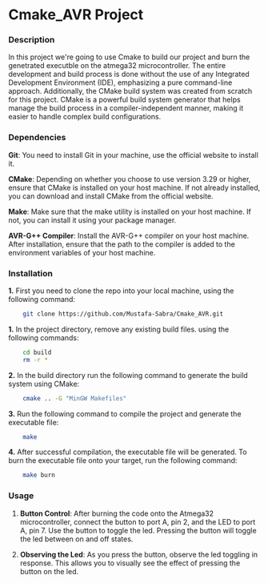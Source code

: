 # Cmake_AVR Project
### Description

In this project we're going to use Cmake to build our project and burn the genetrated executble on the atmega32 microcontroller. The entire development and build process is done without the use of any Integrated Development Environment (IDE), emphasizing a pure command-line approach. Additionally, the CMake build system was created from scratch for this project. CMake is a powerful build system generator that helps manage the build process in a compiler-independent manner, making it easier to handle complex build configurations.

### Dependencies
**Git**: You need to install Git in your machine, use the official website to install it.

**CMake**: Depending on whether you choose to use version 3.29 or higher, ensure that CMake is installed on your host machine. If not already installed, you can download and install CMake from the official website.

**Make**: Make sure that the make utility is installed on your host machine. If not, you can install it using your package manager.

**AVR-G++ Compiler**: Install the AVR-G++ compiler on your host machine. After installation, ensure that the path to the compiler is added to the environment variables of your host machine.

### Installation
**1.** First you need to clone the repo into your local machine, using the following command:
```bash
    git clone https://github.com/Mustafa-Sabra/Cmake_AVR.git
``` 
**1.** In the project directory, remove any existing build files.
using the following commands:
```bash
    cd build
    rm -r *
```
**2.** In the build directory run the following command to generate the build system using CMake:
```bash
    cmake .. -G "MinGW Makefiles"
```
**3.** Run the following command to compile the project and generate the executable file:

```bash
    make
```
**4.** After successful compilation, the executable file will be generated. To burn the executable file onto your target, run the following command:
```bash
    make burn

```

### Usage
1. **Button Control**: After burning the code onto the Atmega32 microcontroller, connect the button to port A, pin 2, and the LED to port A, pin 7. Use the button to toggle the led. Pressing the button will toggle the led between on and off states.

2. **Observing the Led**: As you press the button, observe the led toggling in response. This allows you to visually see the effect of pressing the button on the led.